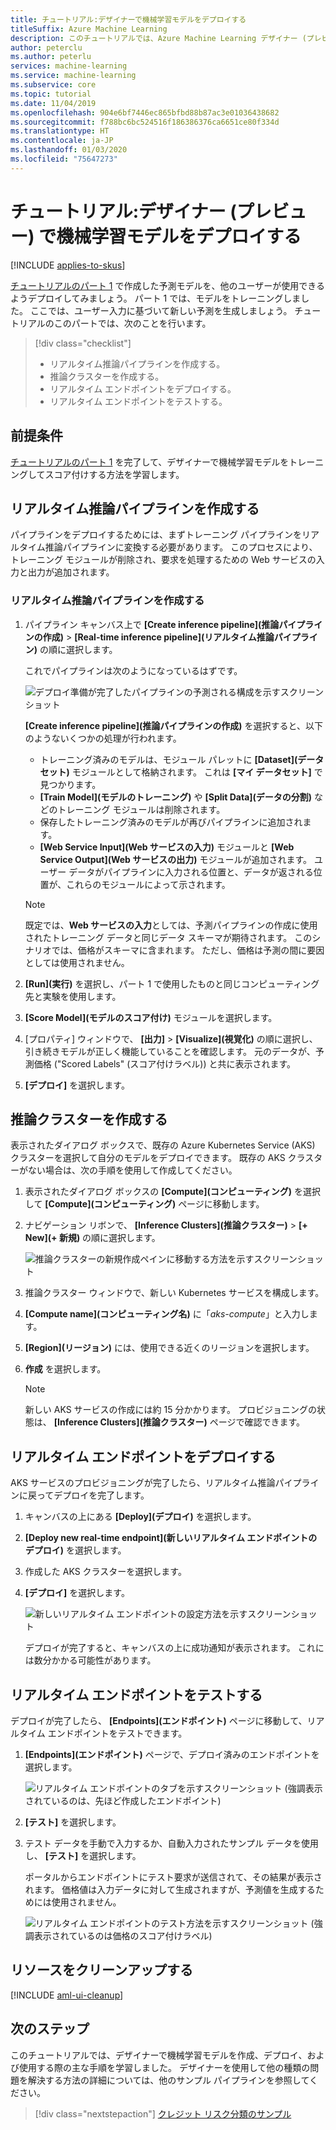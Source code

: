```yaml
---
title: チュートリアル:デザイナーで機械学習モデルをデプロイする
titleSuffix: Azure Machine Learning
description: このチュートリアルでは、Azure Machine Learning デザイナー (プレビュー) で予測分析ソリューションを構築する方法について説明します。 ドラッグ アンド ドロップ モジュールを使用して、機械学習モデルのトレーニング、スコア付け、およびデプロイを行います。
author: peterclu
ms.author: peterlu
services: machine-learning
ms.service: machine-learning
ms.subservice: core
ms.topic: tutorial
ms.date: 11/04/2019
ms.openlocfilehash: 904e6bf7446ec865bfbd88b87ac3e01036438682
ms.sourcegitcommit: f788bc6bc524516f186386376ca6651ce80f334d
ms.translationtype: HT
ms.contentlocale: ja-JP
ms.lasthandoff: 01/03/2020
ms.locfileid: "75647273"
---
```

# <a name="tutorial-deploy-a-machine-learning-model-with-the-designer-preview"></a>チュートリアル:デザイナー (プレビュー) で機械学習モデルをデプロイする
[!INCLUDE [applies-to-skus](../../includes/aml-applies-to-enterprise-sku.md)]

[チュートリアルのパート 1](tutorial-designer-automobile-price-train-score.md) で作成した予測モデルを、他のユーザーが使用できるようデプロイしてみましょう。 パート 1 では、モデルをトレーニングしました。 ここでは、ユーザー入力に基づいて新しい予測を生成しましょう。 チュートリアルのこのパートでは、次のことを行います。

> [!div class="checklist"]
> * リアルタイム推論パイプラインを作成する。
> * 推論クラスターを作成する。
> * リアルタイム エンドポイントをデプロイする。
> * リアルタイム エンドポイントをテストする。

## <a name="prerequisites"></a>前提条件

[チュートリアルのパート 1](tutorial-designer-automobile-price-train-score.md) を完了して、デザイナーで機械学習モデルをトレーニングしてスコア付けする方法を学習します。

## <a name="create-a-real-time-inference-pipeline"></a>リアルタイム推論パイプラインを作成する

パイプラインをデプロイするためには、まずトレーニング パイプラインをリアルタイム推論パイプラインに変換する必要があります。 このプロセスにより、トレーニング モジュールが削除され、要求を処理するための Web サービスの入力と出力が追加されます。

### <a name="create-a-real-time-inference-pipeline"></a>リアルタイム推論パイプラインを作成する

1. パイプライン キャンバス上で **[Create inference pipeline]\(推論パイプラインの作成\)**  >  **[Real-time inference pipeline]\(リアルタイム推論パイプライン\)** の順に選択します。

    これでパイプラインは次のようになっているはずです。 

   ![デプロイ準備が完了したパイプラインの予測される構成を示すスクリーンショット](./media/tutorial-designer-automobile-price-deploy/real-time-inference-pipeline.png)

    **[Create inference pipeline]\(推論パイプラインの作成\)** を選択すると、以下のようないくつかの処理が行われます。
    
    * トレーニング済みのモデルは、モジュール パレットに **[Dataset]\(データセット\)** モジュールとして格納されます。 これは **[マイ データセット]** で見つかります。
    * **[Train Model]\(モデルのトレーニング\)** や **[Split Data]\(データの分割\)** などのトレーニング モジュールは削除されます。
    * 保存したトレーニング済みのモデルが再びパイプラインに追加されます。
    * **[Web Service Input]\(Web サービスの入力\)** モジュールと **[Web Service Output]\(Web サービスの出力\)** モジュールが追加されます。 ユーザー データがパイプラインに入力される位置と、データが返される位置が、これらのモジュールによって示されます。

    > [!NOTE]
    > 既定では、**Web サービスの入力**としては、予測パイプラインの作成に使用されたトレーニング データと同じデータ スキーマが期待されます。 このシナリオでは、価格がスキーマに含まれます。 ただし、価格は予測の間に要因としては使用されません。
    >

1. **[Run]\(実行\)** を選択し、パート 1 で使用したものと同じコンピューティング先と実験を使用します。

1. **[Score Model]\(モデルのスコア付け\)** モジュールを選択します。

1. [プロパティ] ウィンドウで、 **[出力]**  >  **[Visualize]\(視覚化\)** の順に選択し、引き続きモデルが正しく機能していることを確認します。 元のデータが、予測価格 ("Scored Labels" (スコア付けラベル)) と共に表示されます。

1. **[デプロイ]** を選択します。

## <a name="create-an-inferencing-cluster"></a>推論クラスターを作成する

表示されたダイアログ ボックスで、既存の Azure Kubernetes Service (AKS) クラスターを選択して自分のモデルをデプロイできます。 既存の AKS クラスターがない場合は、次の手順を使用して作成してください。

1. 表示されたダイアログ ボックスの **[Compute]\(コンピューティング\)** を選択して **[Compute]\(コンピューティング\)** ページに移動します。

1. ナビゲーション リボンで、 **[Inference Clusters]\(推論クラスター\)**  >  **[+ New]\(+ 新規\)** の順に選択します。

    ![推論クラスターの新規作成ペインに移動する方法を示すスクリーンショット](./media/tutorial-designer-automobile-price-deploy/new-inference-cluster.png)

1. 推論クラスター ウィンドウで、新しい Kubernetes サービスを構成します。

1. **[Compute name]\(コンピューティング名\)** に「*aks-compute*」と入力します。
    
1. **[Region]\(リージョン\)** には、使用できる近くのリージョンを選択します。

1. **作成** を選択します。

    > [!NOTE]
    > 新しい AKS サービスの作成には約 15 分かかります。 プロビジョニングの状態は、 **[Inference Clusters]\(推論クラスター\)** ページで確認できます。
    >

## <a name="deploy-the-real-time-endpoint"></a>リアルタイム エンドポイントをデプロイする

AKS サービスのプロビジョニングが完了したら、リアルタイム推論パイプラインに戻ってデプロイを完了します。

1. キャンバスの上にある **[Deploy]\(デプロイ\)** を選択します。

1. **[Deploy new real-time endpoint]\(新しいリアルタイム エンドポイントのデプロイ\)** を選択します。 

1. 作成した AKS クラスターを選択します。

1. **[デプロイ]** を選択します。

    ![新しいリアルタイム エンドポイントの設定方法を示すスクリーンショット](./media/tutorial-designer-automobile-price-deploy/setup-endpoint.png)

    デプロイが完了すると、キャンバスの上に成功通知が表示されます。 これには数分かかる可能性があります。

## <a name="test-the-real-time-endpoint"></a>リアルタイム エンドポイントをテストする

デプロイが完了したら、 **[Endpoints]\(エンドポイント\)** ページに移動して、リアルタイム エンドポイントをテストできます。

1. **[Endpoints]\(エンドポイント\)** ページで、デプロイ済みのエンドポイントを選択します。

    ![リアルタイム エンドポイントのタブを示すスクリーンショット (強調表示されているのは、先ほど作成したエンドポイント)](./media/tutorial-designer-automobile-price-deploy/endpoints.png)

1. **[テスト]** を選択します。

1. テスト データを手動で入力するか、自動入力されたサンプル データを使用し、 **[テスト]** を選択します。

    ポータルからエンドポイントにテスト要求が送信されて、その結果が表示されます。 価格値は入力データに対して生成されますが、予測値を生成するためには使用されません。

    ![リアルタイム エンドポイントのテスト方法を示すスクリーンショット (強調表示されているのは価格のスコア付けラベル)](./media/tutorial-designer-automobile-price-deploy/test-endpoint.png)

## <a name="clean-up-resources"></a>リソースをクリーンアップする

[!INCLUDE [aml-ui-cleanup](../../includes/aml-ui-cleanup.md)]

## <a name="next-steps"></a>次のステップ

このチュートリアルでは、デザイナーで機械学習モデルを作成、デプロイ、および使用する際の主な手順を学習しました。 デザイナーを使用して他の種類の問題を解決する方法の詳細については、他のサンプル パイプラインを参照してください。

> [!div class="nextstepaction"]
> [クレジット リスク分類のサンプル](how-to-designer-sample-classification-credit-risk-cost-sensitive.md)
